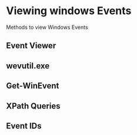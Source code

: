 # Viewing windows Events
Methods to view Windows Events

## Event Viewer

## wevutil.exe


## Get-WinEvent


## XPath Queries


## Event IDs

